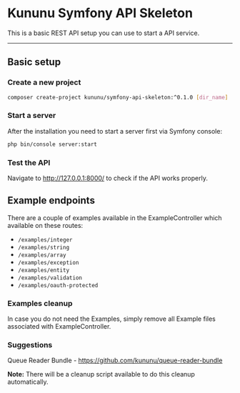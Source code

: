 # Kununu Symfony API Skeleton
This is a basic REST API setup you can use to start a API service.  

---
## Basic setup

### Create a new project
```bash
composer create-project kununu/symfony-api-skeleton:^0.1.0 [dir_name]
```

### Start a server
After the installation you need to start a server first via Symfony console:

```bash
php bin/console server:start
```

### Test the API
Navigate to http://127.0.0.1:8000/ to check if the API works properly.

## Example endpoints
There are a couple of examples available in the ExampleController which available on these routes:
* `/examples/integer`
* `/examples/string`
* `/examples/array`
* `/examples/exception`
* `/examples/entity`
* `/examples/validation`
* `/examples/oauth-protected`

### Examples cleanup
In case you do not need the Examples, simply remove all Example files associated with ExampleController.

### Suggestions
Queue Reader Bundle - https://github.com/kununu/queue-reader-bundle

**Note:** There will be a cleanup script available to do this cleanup automatically.
